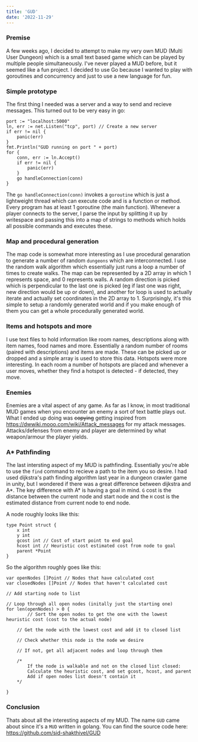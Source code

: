 ```yaml
---
title: 'GUD'
date: '2022-11-29'
---
```


### Premise 

A few weeks ago, I decided to attempt to make my very own MUD (Multi User Dungeon) which is a small text based game which can be played by multiple people simultaneously. I've never played a MUD before, but it seemed like a fun project. I decided to use Go because I wanted to play with goroutines and concurrency and just to use a new language for fun.

### Simple prototype

The first thing I needed was a server and a way to send and recieve messages. This turned out to be very easy in go:
```
port := "localhost:5000"
ln, err := net.Listen("tcp", port) // Create a new server
if err != nil {
	panic(err)
}
fmt.Println("GUD running on port " + port)
for {
	conn, err := ln.Accept()
	if err != nil {
		panic(err)
	}
	go handleConnection(conn)
}
```
The `go handleConnection(conn)` invokes a `goroutine` which is just a lightweight thread which can execute code and is a function or method. Every program has at least 1 goroutine (the main function).  Whenever a player connects to the server, I parse the input by splitting it up by writespace and passing this into a map of strings to methods which holds all possible commands and executes these.

### Map and procedural generation

The map code is somewhat more interesting as I use procedural genaration to generate a number of random `dungeons` which are interconnected. I use the random walk algorithm which essentially just runs a loop a number of times to create walks. The map can be represented by a 2D array in which 1 represents space, and 0 represents walls. A random direction is picked which is perpendicular to the last one is picked (eg if last one was right, new direction would be up or down), and another for loop is used to actually iterate and actually set coordinates in the 2D array to 1. Surprisingly, it's this simple to setup a randomly generated world and if you make enough of them you can get a whole procedurally generated world.

### Items and hotspots and more

I use text files to hold information like room names, descriptions along with item names, food names and more. Essentially a random number of rooms (paired with descriptions) and items are made. These can be picked up or dropped and a simple array is used to store this data. Hotspots were more interesting. In each room a number of hotspots are placed and whenever a user moves, whether they find a hotspot is detected - if detected, they move.

### Enemies

Enemies are a vital aspect of any game. As far as I know, in most traditional MUD games when you encounter an enemy a sort of text battle plays out. What I ended up doing was ~~copying~~ getting inspired from https://dwwiki.mooo.com/wiki/Attack_messages for my attack messages. Attacks/defenses from enemy and player are determined by what weapon/armour the player yields.

### A* Pathfinding

The last intersting aspect of my MUD is pathfinding. Essentially you're able to use the `find` command to recieve a path to the item you so desire. I had used dijkstra's path finding algorithm last year in a dungeon crawler game in unity, but I wondered if there was a great difference between dijkstra and A*. The key difference with A* is having a goal in mind. `G` cost is the distance between the current node and start node and the `H` cost is the estimated distance from current node to end node.

A node roughly looks like this:
```
type Point struct {
	x int
	y int
	gcost int // Cost of start point to end goal
	hcost int // Heuristic cost estimated cost from node to goal
	parent *Point
}
```

So the algorithm roughly goes like this:
```
var openNodes []Point // Nodes that have calculated cost
var closedNodes []Point // Nodes that haven't calculated cost

// Add starting node to list

// Loop through all open nodes (initally just the starting one)
for len(openNodes) > 0 { 
		// Sort the open nodes to get the one with the lowest heuristic cost (cost to the actual node)
		
	// Get the node with the lowest cost and add it to closed list

	// Check whether this node is the node we desire
	
	// If not, get all adjacent nodes and loop through them

	/*
		If the node is walkable and not on the closed list closed:
		Calculate the heuristic cost, and set gcost, hcost, and parent
		Add if open nodes list doesn't contain it
	*/
	
}
```

### Conclusion
Thats about all the interesting aspects of my MUD. The name `GUD` came about since it's a `MUD` written in golang. You can find the source code here: https://github.com/sid-shakthivel/GUD